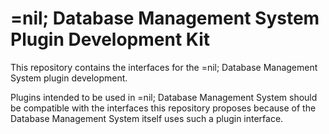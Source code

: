 # =nil; Database Management System Plugin Development Kit

This repository contains the interfaces for the =nil; Database Management System plugin development.

Plugins intended to be used in =nil; Database Management System should be compatible with the interfaces this
 repository
 proposes because of the Database Management System itself uses such a plugin interface.